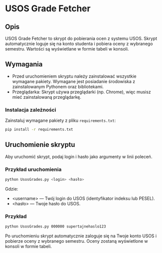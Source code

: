 # USOS Grade Fetcher

## Opis
USOS Grade Fetcher to skrypt do pobierania ocen z systemu USOS. Skrypt automatycznie loguje się na konto studenta i pobiera oceny z wybranego semestru. Wartości są wyświetlane w formie tabeli w konsoli.

## Wymagania
* Przed uruchomieniem skryptu należy zainstalować wszystkie wymagane pakiety. Wymagane jest posiadanie środowiska z zainstalowanym Pythonem oraz bibliotekami.
* Przeglądarka: Skrypt używa przeglądarki (np. Chrome), więc musisz mieć zainstalowaną przeglądarkę.

### Instalacja zależności
Zainstaluj wymagane pakiety z pliku `requirements.txt`:

```bash
pip install -r requirements.txt
```

## Uruchomienie skryptu

Aby uruchomić skrypt, podaj login i hasło jako argumenty w linii poleceń.

### Przykład uruchomienia
```bash
python UsosGrades.py <login> <hasło>
```

Gdzie:

* \<username> — Twój login do USOS (identyfikator indeksu lub PESEL).
* \<hasło> — Twoje hasło do USOS.

### Przykład
```bash
python UsosGrades.py 000000 supertajnehaslo123
```

Po uruchomieniu skrypt automatycznie zaloguje się na Twoje konto USOS i pobierze oceny z wybranego semestru. Oceny zostaną wyświetlone w konsoli w formie tabeli.
